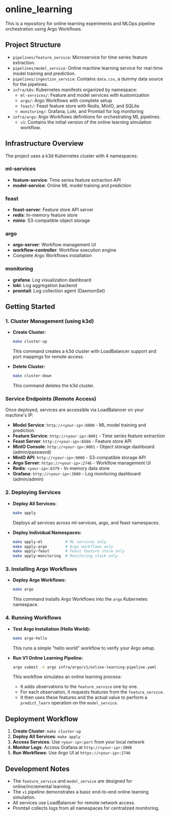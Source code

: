 # online_learning

This is a repository for online learning experiments and MLOps pipeline orchestration using Argo Workflows.

## Project Structure

- `pipelines/feature_service`: Microservice for time series feature extraction.
- `pipelines/model_service`: Online machine learning service for real-time model training and prediction.
- `pipelines/ingestion_service`: Contains `data.csv`, a dummy data source for the pipelines.
- `infra/k8s`: Kubernetes manifests organized by namespace:
    - `ml-services/`: Feature and model services with kustomization
    - `argo/`: Argo Workflows with complete setup
    - `feast/`: Feast feature store with Redis, MinIO, and SQLite
    - `monitoring/`: Grafana, Loki, and Promtail for log monitoring
- `infra/argo`: Argo Workflows definitions for orchestrating ML pipelines.
    - `v1`: Contains the initial version of the online learning simulation workflow.

## Infrastructure Overview

The project uses a k3d Kubernetes cluster with 4 namespaces:

### ml-services
- **feature-service**: Time series feature extraction API
- **model-service**: Online ML model training and prediction

### feast
- **feast-server**: Feature store API server
- **redis**: In-memory feature store
- **minio**: S3-compatible object storage

### argo
- **argo-server**: Workflow management UI
- **workflow-controller**: Workflow execution engine
- Complete Argo Workflows installation

### monitoring
- **grafana**: Log visualization dashboard
- **loki**: Log aggregation backend
- **promtail**: Log collection agent (DaemonSet)

## Getting Started

### 1. Cluster Management (using k3d)

- **Create Cluster:**
  ```bash
  make cluster-up
  ```
  This command creates a k3d cluster with LoadBalancer support and port mappings for remote access.

- **Delete Cluster:**
  ```bash
  make cluster-down
  ```
  This command deletes the k3d cluster.

### Service Endpoints (Remote Access)

Once deployed, services are accessible via LoadBalancer on your machine's IP:

- **Model Service**: `http://<your-ip>:8000` - ML model training and prediction
- **Feature Service**: `http://<your-ip>:8001` - Time series feature extraction  
- **Feast Server**: `http://<your-ip>:6566` - Feature store API
- **MinIO Console**: `http://<your-ip>:9001` - Object storage dashboard (admin/password)
- **MinIO API**: `http://<your-ip>:9000` - S3-compatible storage API
- **Argo Server**: `https://<your-ip>:2746` - Workflow management UI
- **Redis**: `<your-ip>:6379` - In-memory data store
- **Grafana**: `http://<your-ip>:3000` - Log monitoring dashboard (admin/admin)

### 2. Deploying Services

- **Deploy All Services:**
  ```bash
  make apply
  ```
  Deploys all services across ml-services, argo, and feast namespaces.

- **Deploy Individual Namespaces:**
  ```bash
  make apply-ml          # ML services only
  make apply-argo        # Argo workflows only  
  make apply-feast       # Feast feature store only
  make apply-monitoring  # Monitoring stack only
  ```

### 3. Installing Argo Workflows

- **Deploy Argo Workflows:**
  ```bash
  make argo
  ```
  This command installs Argo Workflows into the `argo` Kubernetes namespace.

### 4. Running Workflows

- **Test Argo Installation (Hello World):**
  ```bash
  make argo-hello
  ```
  This runs a simple "hello world" workflow to verify your Argo setup.

- **Run V1 Online Learning Pipeline:**
  ```bash
  argo submit -n argo infra/argo/v1/online-learning-pipeline.yaml
  ```
  This workflow simulates an online learning process:
    - It adds observations to the `feature_service` one by one.
    - For each observation, it requests features from the `feature_service`.
    - It then uses these features and the actual value to perform a `predict_learn` operation on the `model_service`.

## Deployment Workflow

1. **Create Cluster**: `make cluster-up`
2. **Deploy All Services**: `make apply`
3. **Access Services**: Use `<your-ip>:port` from your local network
4. **Monitor Logs**: Access Grafana at `http://<your-ip>:3000`
5. **Run Workflows**: Use Argo UI at `https://<your-ip>:2746`

## Development Notes

- The `feature_service` and `model_service` are designed for online/incremental learning.
- The `v1` pipeline demonstrates a basic end-to-end online learning simulation.
- All services use LoadBalancer for remote network access.
- Promtail collects logs from all namespaces for centralized monitoring.
